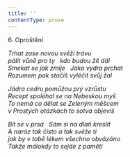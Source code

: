 ```yaml
---
title: ''
contentType: prose
---
```


6. Oproštění

_Trhat zase novou svěží trávu  
pálit vůně pro ty   kdo budou žít dál  
Smekat se jak zmije   Jako vydra prchat  
Rozumem pak stačíš vyléčit svůj žal_

_Jádra cedru pomůžou prý vzrůstu  
Recept spoléhal se na Nebeskou myš  
To nemá co dělat se Zeleným měšcem  
v Prostých otázkách to sotva objevíš_

_Bít se v prsa   Sám si na dlaň kreslit  
A naráz tak čisto a tak svěže ti  
jak by v tobě lékem všechno obvázáno  
Takže málokdy to sejde z paměti_
